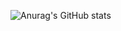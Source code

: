 ![Anurag's GitHub stats](https://github-readme-stats.vercel.app/api?username=hfeliz03&show_icons=true&theme=radical)

